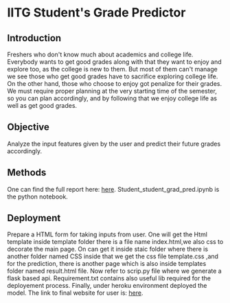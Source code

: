 # IITG Student's Grade Predictor
## Introduction
Freshers who don't know much about academics and college life. Everybody wants to get good grades along with that they want to enjoy and explore too, as the college is new to them. But most of them can't manage we see those who get good grades have to sacrifice exploring college life. On the other hand, those who choose to enjoy got penalize for their grades.
We must require proper planning at the very starting time of the semester, so you can plan accordingly, and by following that we enjoy college life as well as get good grades.
## Objective
Analyze the input features given by the user and predict their future grades accordingly.
## Methods
One can find the full report here: [here](https://github.com/modabbir24/Grade-Prediction/blob/master/Report.pdf).
Student_student_grad_pred.ipynb is the python notebook.
## Deployment
Prepare a HTML form for taking inputs from user. One will get the Html template inside template folder there is a file name index.html,we also css to decorate the main page. On can get it inside staic folder where there is another folder named CSS inside that we get the css file template.css ,and for the prediction, there is another page which is also inside templates folder named result.html file.
Now refer to scrip.py file where we generate a flask based api. Requirement.txt contains also useful lib required for the deployement process. Finally, under heroku environment deployed the model.
The link to final website for user is: [here](https://iitg-stud-grade-pred.herokuapp.com/).
